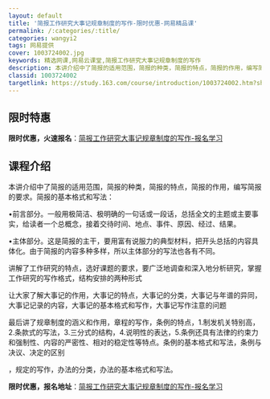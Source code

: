 ```yaml
---
layout: default
title: '简报工作研究大事记规章制度的写作-限时优惠-网易精品课'
permalink: /:categories/:title/
categories: wangyi2
tags: 网易提供
cover: 1003724002.jpg
keywords: 精选网课,网易云课堂,简报工作研究大事记规章制度的写作
description: 本讲介绍中了简报的适用范围，简报的种类，简报的特点，简报的作用，编写简报的要求。简报的基本格式和写法：•前言部分。一般用
classid: 1003724002
targetlink: https://study.163.com/course/introduction/1003724002.htm?share=1&shareId=1025206652&utm_campaign=share&utm_medium=iphoneShare&utm_source=&utm_u=1025206652
---
```


## 限时特惠

**限时优惠，火速报名**：[简报工作研究大事记规章制度的写作-报名学习](https://study.163.com/course/introduction/1003724002.htm?share=1&shareId=1025206652&utm_campaign=share&utm_medium=iphoneShare&utm_source=&utm_u=1025206652)

## 课程介绍

本讲介绍中了简报的适用范围，简报的种类，简报的特点，简报的作用，编写简报的要求。简报的基本格式和写法：

•前言部分。一般用极简洁、极明确的一句话或一段话，总括全文的主题或主要事实，给读者一个总概念，接着交待时间、地点、事件、原因、经过、结果。

•主体部分。这是简报的主干，要用富有说服力的典型材料，把开头总括的内容具体化。由于简报的内容多种多样，所以主体部分的写法也各有不同。

讲解了工作研究的特点，选好课题的要求，要广泛地调查和深入地分析研究，掌握工作研究的写作格式，结构安排的两种形式

让大家了解大事记的作用，大事记的特点，大事记的分类，大事记与年谱的异同，大事记记录的内容，大事记的基本格式和写作，大事记写作注意的问题

最后讲了规章制度的涵义和作用，章程的写作，条例的特点，1.制发机关特别高，2.条款式的写法，3.三分式的结构，4.说明性的表达，5.条例还具有法律的约束力和强制性、内容的严密性、相对的稳定性等特点。条例的基本格式和写法，条例与决议、决定的区别

，规定的写作，办法的分类，办法的基本格式和写法。

**限时优惠，报名地址**：[简报工作研究大事记规章制度的写作-报名学习](https://study.163.com/course/introduction/1003724002.htm?share=1&shareId=1025206652&utm_campaign=share&utm_medium=iphoneShare&utm_source=&utm_u=1025206652)

